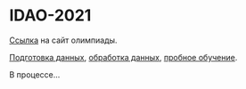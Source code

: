 # IDAO-2021
[Ссылка](https://idao.world) на сайт олимпиады.

[Подготовка данных][1], [обработка данных][2], [пробное обучение][3].

В процессе...

[1]: https://nbviewer.jupyter.org/github/Kirill-Shokhin/IDAO-2021/blob/main/Data%20preparation.ipynb
[2]: https://nbviewer.jupyter.org/github/Kirill-Shokhin/IDAO-2021/blob/main/Data%20processing.ipynb
[3]: https://nbviewer.jupyter.org/github/Kirill-Shokhin/IDAO-2021/blob/main/Trial%20training.ipynb
